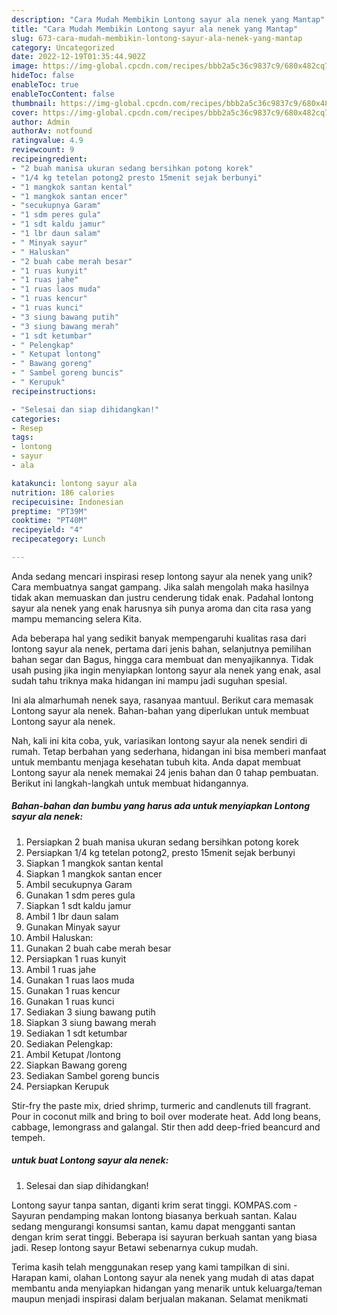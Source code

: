 ```yaml
---
description: "Cara Mudah Membikin Lontong sayur ala nenek yang Mantap"
title: "Cara Mudah Membikin Lontong sayur ala nenek yang Mantap"
slug: 673-cara-mudah-membikin-lontong-sayur-ala-nenek-yang-mantap
category: Uncategorized
date: 2022-12-19T01:35:44.902Z
image: https://img-global.cpcdn.com/recipes/bbb2a5c36c9837c9/680x482cq70/lontong-sayur-ala-nenek-foto-resep-utama.jpg
hideToc: false
enableToc: true
enableTocContent: false
thumbnail: https://img-global.cpcdn.com/recipes/bbb2a5c36c9837c9/680x482cq70/lontong-sayur-ala-nenek-foto-resep-utama.jpg
cover: https://img-global.cpcdn.com/recipes/bbb2a5c36c9837c9/680x482cq70/lontong-sayur-ala-nenek-foto-resep-utama.jpg
author: Admin
authorAv: notfound
ratingvalue: 4.9
reviewcount: 9
recipeingredient:
- "2 buah manisa ukuran sedang bersihkan potong korek"
- "1/4 kg tetelan potong2 presto 15menit sejak berbunyi"
- "1 mangkok santan kental"
- "1 mangkok santan encer"
- "secukupnya Garam"
- "1 sdm peres gula"
- "1 sdt kaldu jamur"
- "1 lbr daun salam"
- " Minyak sayur"
- " Haluskan"
- "2 buah cabe merah besar"
- "1 ruas kunyit"
- "1 ruas jahe"
- "1 ruas laos muda"
- "1 ruas kencur"
- "1 ruas kunci"
- "3 siung bawang putih"
- "3 siung bawang merah"
- "1 sdt ketumbar"
- " Pelengkap"
- " Ketupat lontong"
- " Bawang goreng"
- " Sambel goreng buncis"
- " Kerupuk"
recipeinstructions:

- "Selesai dan siap dihidangkan!"
categories:
- Resep
tags:
- lontong
- sayur
- ala

katakunci: lontong sayur ala 
nutrition: 186 calories
recipecuisine: Indonesian
preptime: "PT39M"
cooktime: "PT40M"
recipeyield: "4"
recipecategory: Lunch

---
```





Anda sedang mencari inspirasi resep lontong sayur ala nenek yang unik? Cara membuatnya sangat gampang. Jika salah mengolah maka hasilnya tidak akan memuaskan dan justru cenderung tidak enak. Padahal lontong sayur ala nenek yang enak harusnya sih punya aroma dan cita rasa yang mampu memancing selera Kita.





Ada beberapa hal yang sedikit banyak mempengaruhi kualitas rasa dari lontong sayur ala nenek, pertama dari jenis bahan, selanjutnya pemilihan bahan segar dan Bagus, hingga cara membuat dan menyajikannya. Tidak usah pusing jika ingin menyiapkan lontong sayur ala nenek yang enak,      asal sudah tahu triknya maka hidangan ini mampu jadi suguhan spesial.














Ini ala almarhumah nenek saya, rasanyaa mantuul. Berikut cara memasak Lontong sayur ala nenek. Bahan-bahan yang diperlukan untuk membuat Lontong sayur ala nenek.






Nah, kali ini kita coba, yuk, variasikan lontong sayur ala nenek sendiri di rumah. Tetap berbahan yang sederhana, hidangan ini bisa memberi manfaat untuk membantu menjaga kesehatan tubuh kita. Anda dapat membuat Lontong sayur ala nenek memakai 24 jenis bahan dan 0 tahap pembuatan. Berikut ini langkah-langkah untuk membuat hidangannya.

<!--inarticleads1-->

##### Bahan-bahan dan bumbu yang harus ada untuk menyiapkan Lontong sayur ala nenek:

1. Persiapkan 2 buah manisa ukuran sedang bersihkan potong korek
1. Persiapkan 1/4 kg tetelan potong2, presto 15menit sejak berbunyi
1. Siapkan 1 mangkok santan kental
1. Siapkan 1 mangkok santan encer
1. Ambil secukupnya Garam
1. Gunakan 1 sdm peres gula
1. Siapkan 1 sdt kaldu jamur
1. Ambil 1 lbr daun salam
1. Gunakan  Minyak sayur
1. Ambil  Haluskan:
1. Gunakan 2 buah cabe merah besar
1. Persiapkan 1 ruas kunyit
1. Ambil 1 ruas jahe
1. Gunakan 1 ruas laos muda
1. Gunakan 1 ruas kencur
1. Gunakan 1 ruas kunci
1. Sediakan 3 siung bawang putih
1. Siapkan 3 siung bawang merah
1. Sediakan 1 sdt ketumbar
1. Sediakan  Pelengkap:
1. Ambil  Ketupat /lontong
1. Siapkan  Bawang goreng
1. Sediakan  Sambel goreng buncis
1. Persiapkan  Kerupuk


Stir-fry the paste mix, dried shrimp, turmeric and candlenuts till fragrant. Pour in coconut milk and bring to boil over moderate heat. Add long beans, cabbage, lemongrass and galangal. Stir then add deep-fried beancurd and tempeh. 

<!--inarticleads2-->

#####  untuk buat Lontong sayur ala nenek:


1. Selesai dan siap dihidangkan!

Lontong sayur tanpa santan, diganti krim serat tinggi. KOMPAS.com - Sayuran pendamping makan lontong biasanya berkuah santan. Kalau sedang mengurangi konsumsi santan, kamu dapat mengganti santan dengan krim serat tinggi. Beberapa isi sayuran berkuah santan yang biasa jadi. Resep lontong sayur Betawi sebenarnya cukup mudah. 

Terima kasih telah menggunakan resep yang kami tampilkan di sini. Harapan kami, olahan Lontong sayur ala nenek yang mudah di atas dapat membantu anda menyiapkan hidangan yang menarik untuk keluarga/teman maupun menjadi inspirasi dalam berjualan makanan. Selamat menikmati
